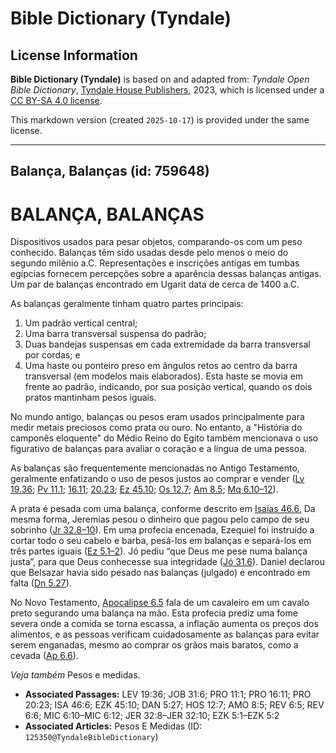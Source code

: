 # Bible Dictionary (Tyndale)

## License Information

**Bible Dictionary (Tyndale)** is based on and adapted from: _Tyndale Open Bible Dictionary_, [Tyndale House Publishers](https://tyndaleopenresources.com/), 2023, which is licensed under a [CC BY-SA 4.0 license](https://creativecommons.org/licenses/by-sa/4.0/legalcode.en).

This markdown version (created `2025-10-17`) is provided under the same license.



--------------------------------

## Balança, Balanças (id: 759648)

BALANÇA, BALANÇAS
=================

Dispositivos usados para pesar objetos, comparando\-os com um peso conhecido. Balanças têm sido usadas desde pelo menos o meio do segundo milênio a.C. Representações e inscrições antigas em tumbas egípcias fornecem percepções sobre a aparência dessas balanças antigas. Um par de balanças encontrado em Ugarit data de cerca de 1400 a.C.

As balanças geralmente tinham quatro partes principais:

1. Um padrão vertical central;
2. Uma barra transversal suspensa do padrão;
3. Duas bandejas suspensas em cada extremidade da barra transversal por cordas; e
4. Uma haste ou ponteiro preso em ângulos retos ao centro da barra transversal (em modelos mais elaborados). Esta haste se movia em frente ao padrão, indicando, por sua posição vertical, quando os dois pratos mantinham pesos iguais.

No mundo antigo, balanças ou pesos eram usados principalmente para medir metais preciosos como prata ou ouro. No entanto, a "História do camponês eloquente" do Médio Reino do Egito também mencionava o uso figurativo de balanças para avaliar o coração e a língua de uma pessoa.

As balanças são frequentemente mencionadas no Antigo Testamento, geralmente enfatizando o uso de pesos justos ao comprar e vender ([Lv 19\.36](https://ref.ly/Lev19:36); [Pv 11\.1](https://ref.ly/Prov11:1); [16\.11](https://ref.ly/Prov16:11); [20\.23](https://ref.ly/Prov20:23); [Ez 45\.10](https://ref.ly/Ezek45:10); [Os 12\.7](https://ref.ly/Hos12:7); [Am 8\.5](https://ref.ly/Amos8:5); [Mq 6\.10–12](https://ref.ly/Mic6:10-Mic6:12)).

A prata é pesada com uma balança, conforme descrito em [Isaías 46\.6\.](https://ref.ly/Isa46:6) Da mesma forma, Jeremias pesou o dinheiro que pagou pelo campo de seu sobrinho ([Jr 32\.8–10](https://ref.ly/Jer32:8-Jer32:10)). Em uma profecia encenada, Ezequiel foi instruído a cortar todo o seu cabelo e barba, pesá\-los em balanças e separá\-los em três partes iguais ([Ez 5\.1–2](https://ref.ly/Ezek5:1-Ezek5:2)). Jó pediu “que Deus me pese numa balança justa”, para que Deus conhecesse sua integridade ([Jó 31\.6](https://ref.ly/Job31:6)). Daniel declarou que Belsazar havia sido pesado nas balanças (julgado) e encontrado em falta ([Dn 5\.27](https://ref.ly/Dan5:27)).

No Novo Testamento, [Apocalipse 6\.5](https://ref.ly/Rev6:5) fala de um cavaleiro em um cavalo preto segurando uma balança na mão. Esta profecia prediz uma fome severa onde a comida se torna escassa, a inflação aumenta os preços dos alimentos, e as pessoas verificam cuidadosamente as balanças para evitar serem enganadas, mesmo ao comprar os grãos mais baratos, como a cevada ([Ap 6\.6](https://ref.ly/Rev6:6)).

*Veja também* Pesos e medidas.

* **Associated Passages:** LEV 19:36; JOB 31:6; PRO 11:1; PRO 16:11; PRO 20:23; ISA 46:6; EZK 45:10; DAN 5:27; HOS 12:7; AMO 8:5; REV 6:5; REV 6:6; MIC 6:10–MIC 6:12; JER 32:8–JER 32:10; EZK 5:1–EZK 5:2
* **Associated Articles:** Pesos E Medidas (ID: `125350@TyndaleBibleDictionary`)


